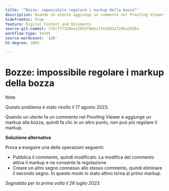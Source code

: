 ```yaml
---
title: '“Bozze: impossibile regolare i markup della bozza”'
description: Quando un utente aggiunge un commento nel Proofing Viewer e aggiunge un markup alla bozza, quindi fa clic in un altro punto, non può più regolare il markup. ”
hidefromtoc: true
feature: Digital Content and Documents
source-git-commit: 735cf7f328ee2205df8dec1f41682a72dba2926a
workflow-type: tm+mt
source-wordcount: '126'
ht-degree: 100%

---
```



# Bozze: impossibile regolare i markup della bozza

<!--WF and WFP TOCs-->

>[!NOTE]
>
>Questo problema è stato risolto il 17 agosto 2023.

Quando un utente fa un commento nel Proofing Viewer e aggiunge un markup alla bozza, quindi fa clic in un altro punto, non può più regolare il markup.

**Soluzione alternativa**

Prova a eseguire una delle operazioni seguenti:

* Pubblica il commento, quindi modificalo. La modifica del commento attiva il markup e ne consente la regolazione.
* Creare un altro segno connesso allo stesso commento, quindi eliminare il secondo segno. In questo modo lo stato attivo torna al primo markup.

_Segnalato per la prima volta il 26 luglio 2023._

